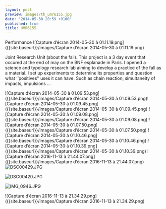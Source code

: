 ```yaml
---
layout: post
preview: images/th_umr6155.jpg
date: '2014-05-30 20:59 +0100'
published: true
title: UMR6155
---
```

Performance
![Capture d’écran 2014-05-30 à 01.11.19.png]({{site.baseurl}}/images/Capture d’écran 2014-05-30 à 01.11.19.png)

Joint Research Unit (about the fall). 
This project is a 3 day event that occured at the end of may on the BNF esplanade in Paris. I opened a science and typology research lab aiming to develop a practice of the fall as a material. I set up experiments to determine its properties and question what ‘‘positives’’ uses it can have. Such as chain reaction, simultaneity of impacts, impulsions ...

![Capture d’écran 2014-05-30 à 01.09.53.png]({{site.baseurl}}/images/Capture d’écran 2014-05-30 à 01.09.53.png)![Capture d’écran 2014-05-30 à 01.09.45.png]({{site.baseurl}}/images/Capture d’écran 2014-05-30 à 01.09.45.png)
![Capture d’écran 2014-05-30 à 01.09.08.png]({{site.baseurl}}/images/Capture d’écran 2014-05-30 à 01.09.08.png)
![Capture d’écran 2014-05-30 à 01.07.50.png]({{site.baseurl}}/images/Capture d’écran 2014-05-30 à 01.07.50.png)
![Capture d’écran 2014-05-30 à 01.10.46.png]({{site.baseurl}}/images/Capture d’écran 2014-05-30 à 01.10.46.png)
![Capture d’écran 2014-05-30 à 01.10.39.png]({{site.baseurl}}/images/Capture d’écran 2014-05-30 à 01.10.39.png)
![Capture d’écran 2016-11-13 à 21.44.07.png]({{site.baseurl}}/images/Capture d’écran 2016-11-13 à 21.44.07.png)
![DSC00429.JPG]({{site.baseurl}}/images/DSC00429.JPG)

![DSC00420.JPG]({{site.baseurl}}/images/DSC00420.JPG)

![IMG_0946.JPG]({{site.baseurl}}/images/IMG_0946.JPG)

![Capture d’écran 2016-11-13 à 21.34.29.png]({{site.baseurl}}/images/Capture d’écran 2016-11-13 à 21.34.29.png)



